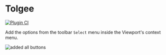 # Tolgee

[![Plugin CI](https://github.com/outoftheboxplugins/tolgee-unreal/actions/workflows/plugin-ci.yml/badge.svg)](https://github.com/outoftheboxplugins/tolgee-unreal/actions/workflows/plugin-ci.yml)

Add the options from the toolbar `Select` menu inside the Viewport's context menu.

![added all buttons](https://user-images.githubusercontent.com/21221169/199983109-c9019460-ac55-4615-8fde-531ce5e6acfe.png)
